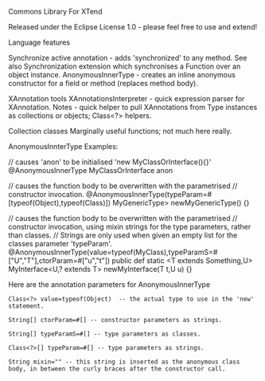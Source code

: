 Commons Library For XTend

Released under the Eclipse License 1.0 - please feel free to use and extend!

Language features

Synchronize active annotation - adds 'synchronized' to any method.  See also Synchronization extension which synchronises
a Function over an object instance.
AnonymousInnerType - creates an inline anonymous constructor for a field or method (replaces method body).

XAnnotation tools
XAnnotationsInterpreter - quick expression parser for XAnnotation.
Notes - quick helper to pull XAnnotations from Type instances as collections or objects; Class<?> helpers.

Collection classes
Marginally useful functions; not much here really.


AnonymousInnterType Examples:

// causes 'anon' to be initialised 'new MyClassOrInterface(){}'
@AnonymousInnerType
MyClassOrInterface anon 

// causes the function body to be overwritten with the parametrised 
// constructor invocation.
@AnonymousInnerType(typeParam=#[typeof(Object),typeof(Class<?>)])
MyGenericType<Object,Class<?>> newMyGenericType() {} 

// causes the function body to be overwritten with the parametrised 
// constructor invocation, using mixin strings for the type parameters, rather than classes.
// Strings are only used when given an empty list for the classes parameter 'typeParam'.
@AnonymousInnerType(value=typeof(MyClass),typeParamS=#["U","T"],ctorParam=#["u","t"])
public def static <T extends Something,U> MyInterface<U,? extends T> newMyInterface(T t,U u) {}

Here are the annotation parameters for AnonymousInnerType

	Class<?> value=typeof(Object)  -- the actual type to use in the 'new' statement.

	String[] ctorParam=#[] -- constructor parameters as strings.

	String[] typeParamS=#[] -- type parameters as classes.

	Class<?>[] typeParam=#[] -- type parameters as strings.

	String mixin="" -- this string is inserted as the anonymous class body, in between the curly braces after the constructor call.
	
